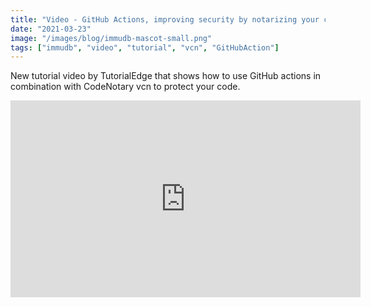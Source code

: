 ```yaml
---
title: "Video - GitHub Actions, improving security by notarizing your code with CodeNotary vcn"
date: "2021-03-23"
image: "/images/blog/immudb-mascot-small.png"
tags: ["immudb", "video", "tutorial", "vcn", "GitHubAction"]
---
```


New tutorial video by TutorialEdge that shows how to use GitHub actions in combination with CodeNotary vcn to protect your code.

<iframe width="560" height="315" src="https://www.youtube.com/embed/cz79rtrz9ZQ" frameborder="0" allow="accelerometer; autoplay; clipboard-write; encrypted-media; gyroscope; picture-in-picture" allowfullscreen></iframe>
